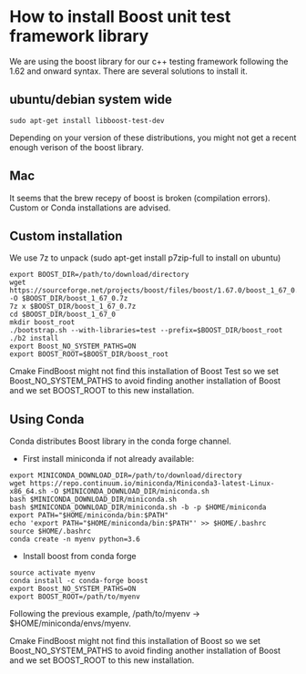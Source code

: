 # How to install Boost unit test framework library

We are using the boost library for our c++ testing framework following the 1.62 and onward syntax. There are several solutions to install it.


## ubuntu/debian system wide
```
sudo apt-get install libboost-test-dev
```
Depending on your version of these distributions, you might not get a recent enough verison of the boost library.

## Mac
It seems that the brew recepy of boost is broken (compilation errors). Custom or Conda installations are advised. 

## Custom installation
We use 7z to unpack (sudo apt-get install p7zip-full to install on ubuntu)
```
export BOOST_DIR=/path/to/download/directory
wget https://sourceforge.net/projects/boost/files/boost/1.67.0/boost_1_67_0.7z/download -O $BOOST_DIR/boost_1_67_0.7z
7z x $BOOST_DIR/boost_1_67_0.7z
cd $BOOST_DIR/boost_1_67_0
mkdir boost_root
./bootstrap.sh --with-libraries=test --prefix=$BOOST_DIR/boost_root
./b2 install
export Boost_NO_SYSTEM_PATHS=ON
export BOOST_ROOT=$BOOST_DIR/boost_root
```
Cmake FindBoost might not find this installation of Boost Test so we set Boost_NO_SYSTEM_PATHS to avoid finding another installation of Boost and we set BOOST_ROOT to this new installation.

## Using Conda
Conda distributes Boost library in the conda forge channel.
+ First install miniconda if not already available:
```
export MINICONDA_DOWNLOAD_DIR=/path/to/download/directory
wget https://repo.continuum.io/miniconda/Miniconda3-latest-Linux-x86_64.sh -O $MINICONDA_DOWNLOAD_DIR/miniconda.sh
bash $MINICONDA_DOWNLOAD_DIR/miniconda.sh
bash $MINICONDA_DOWNLOAD_DIR/miniconda.sh -b -p $HOME/miniconda
export PATH="$HOME/miniconda/bin:$PATH" 
echo 'export PATH="$HOME/miniconda/bin:$PATH"' >> $HOME/.bashrc
source $HOME/.bashrc
conda create -n myenv python=3.6
```

+ Install boost from conda forge
```
source activate myenv
conda install -c conda-forge boost
export Boost_NO_SYSTEM_PATHS=ON 
export BOOST_ROOT=/path/to/myenv
```
Following the previous example, /path/to/myenv -> $HOME/miniconda/envs/myenv.

Cmake FindBoost might not find this installation of Boost so we set Boost_NO_SYSTEM_PATHS to avoid finding another installation of Boost and we set BOOST_ROOT to this new installation.